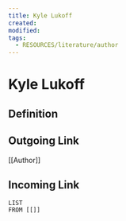 ```yaml
---
title: Kyle Lukoff
created: 
modified: 
tags:
  - RESOURCES/literature/author
---
```

# Kyle Lukoff
## Definition

## Outgoing Link
[[Author]]
## Incoming Link
```dataview
LIST
FROM [[]]
```